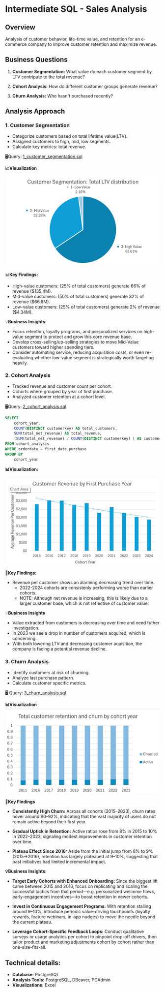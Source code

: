# Intermediate SQL - Sales Analysis

## Overview
Analysis of customer behavior, life-time value, and retention for an e-commerce company to improve customer retention and maximize revenue.

## Business Questions 
1. **Customer Segmentation:** What value do each customer segment by LTV contripute to the total revenue?

2. **Cohort Analysis:** How do different customer groups generate revenue?

3. **Churn Analysis:** Who hasn't purchased recently?

## Analysis Approach 
### 1. Customer Segmentation
- Categorize customers based on total lifetime value(LTV).
- Assigned customers to high, mid, low segments.
- Calculate key metrics: total revenue.

🖥️Query: [1_customer_segmentation.sql](1_customer_segmentation.sql)

**📈Visualization**

![Customer Segmentation](/Scripts/images/1_customer_segmentation.png)

📊**Key Findings:**
- High-value customers: (25% of total customers) generate 66% of revenue ($135.4M).
- Mid-value customers: (50% of total customers) generate 32% of revenue ($66.6M).
- Low-value customers: (25% of total customers) generate 2% of revenue ($4.34M).

💡**Business Insights:**
- Focus retention, loyalty programs, and personalized services on high-value segment to protect and grow this core revenue base.
- Develop cross-selling/up-selling strategies to move Mid-Value customers toward higher spending tiers.
- Consider automating service, reducing acquisition costs, or even re-evaluating whether low-value segment is strategically worth targeting heavily.


### 2. Cohort Analysis
- Tracked revenue and customer count per cohort.
- Cohorts where grouped by year of first purchase.
- Analyzed customer retention at a cohort level.

🖥️Query: [2_cohort_analysis.sql](/Scripts/images/2_cohort_analysis.png)
```sql
SELECT 
	cohort_year,
	COUNT(DISTINCT customerkey) AS total_customers,
	SUM(total_net_revenue) AS total_revenue,
	(SUM(total_net_revenue) / COUNT(DISTINCT customerkey) ) AS customer_revenue
FROM cohort_analysis 
WHERE orderdate = first_date_purchase
GROUP BY 
	cohort_year
```
**📊Visualization:**

![Cohort Analysis](/Scripts/images/2_cohort_analysis.png)

**🔎Key Findings:**
- Revenue per customer shows an alarming decreasing trend
  over  time.
    - 2022-2024 cohorts are consistenly performing worse than earlier cohorts.
    - NOTE: Although net revenue is increasing, this is likely due to a larger customer base, which is not reflective of customer value.

💡**Business Insights**
- Value extracted from customers is decreasing over time and need futher investigation.
- In 2023 we see a drop in number of customers acquired, which is concerning.
- With both lowering LTV and decreasing customer aquisition, the company is facing a potential revenue decline.

### 3. Churn Analysis
- Identify customers at risk of churning.
- Analyze last purchase pattern.
- Calculate customer specific metrics.

🖥️ Query: [3_churn_analysis.sql](/Scripts\3_churn_analysis.sql)  

**📊Visualization**
![churn_analysis](/Scripts/images/3_churn_analysis.png)

**🔎Key Findings**
- **Consistently High Churn:** Across all cohorts (2015–2023), churn rates hover around 90–92%, indicating that the vast majority of users do not remain active beyond their first year.

- **Gradual Uptick in Retention:** Active ratios rose from 8% in 2015 to 10% in 2022–2023, signaling modest improvements in customer retention over time.

- **Plateau Effect Since 2016:** Aside from the initial jump from 8% to 9% (2015→2016), retention has largely plateaued at 9–10%, suggesting that past initiatives had limited incremental impact.

**💡Business Insights:**
- **Target Early Cohorts with Enhanced Onboarding:** Since the biggest lift came between 2015 and 2016, focus on replicating and scaling the successful tactics from that period—e.g. personalized welcome flows, early-engagement incentives—to boost retention in newer cohorts.

- **Invest in Continuous Engagement Programs:** With retention stalling around 9–10%, introduce periodic value-driving touchpoints (loyalty rewards, feature webinars, in-app nudges) to move the needle beyond the current plateau.

- **Leverage Cohort-Specific Feedback Loops:** Conduct qualitative surveys or usage analytics per cohort to pinpoint drop-off drivers, then tailor product and marketing adjustments cohort by cohort rather than one-size-fits-all.

## Technical details:
- **Database:** PostgreSQL
- **Analysis Tools:** PostgreSQL, DBeaver, PGAdmin
- **Visualizations:** Excel
